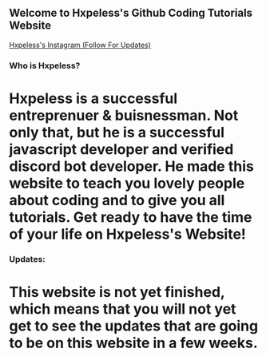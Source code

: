 ## Welcome to Hxpeless's Github Coding Tutorials Website
[Hxpeless's Instagram (Follow For Updates)](https://instagram.com/hxpelessxpl)



### Who is Hxpeless?
# Hxpeless is a successful entreprenuer & buisnessman. Not only that, but he is a successful javascript developer and verified discord bot developer. He made this website to teach you lovely people about coding and to give you all tutorials. Get ready to have the time of your life on Hxpeless's Website!

### Updates:
# This website is not yet finished, which means that you will not yet get to see the updates that are going to be on this website in a few weeks.

